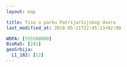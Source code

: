 ```yaml
---
layout: map

title: Tisa u parku Patrijaršijskog dvora
last_modified_at: 2018-05-21T22:45:13+02:00

WDPA: [555588980]
BioRaS: [241]
geoSrbija:
  L1_182: [12]
---
```

